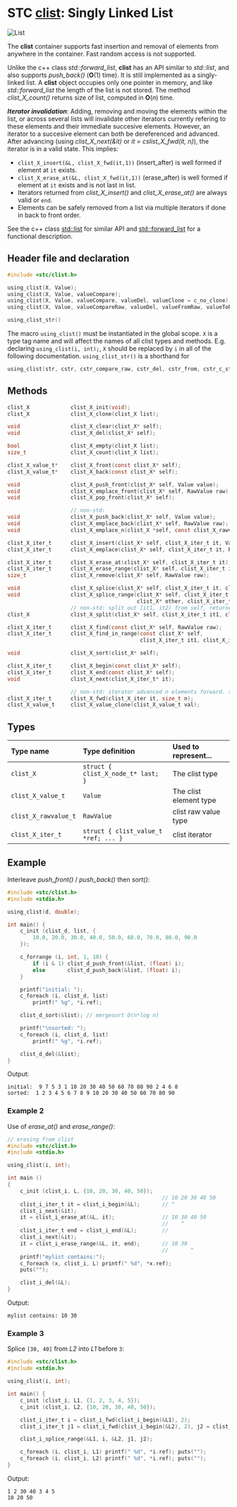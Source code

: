 # STC [clist](../stc/clist.h): Singly Linked List
![List](pics/list.jpg)

The **clist** container supports fast insertion and removal of elements from anywhere in the container.
Fast random access is not supported.

Unlike the c++ class *std::forward_list*, **clist** has an API similar to *std::list*, and also supports
*push_back()* (**O**(1) time). It is still implemented as a singly-linked list. A **clist** object
occupies only one pointer in memory, and like *std::forward_list* the length of the list is not stored.
The method *clist_X_count()* returns size of list, computed in **O**(*n*) time.

***Iterator invalidation***: Adding, removing and moving the elements within the list, or across several lists
will invalidate other iterators currently refering to these elements and their immediate succesive elements.
However, an iterator to a succesive element can both be dereferenced and advanced. After advancing (using 
*clist_X_next(&it)* or *it = cslist_X_fwd(it, n)*), the iterator is in a valid state. This implies:

- `clist_X_insert(&L, clist_X_fwd(it,1))` (insert_after) is well formed if element at `it` exists.
- `clist_X_erase_at(&L, clist_X_fwd(it,1))` (erase_after) is well formed if element at `it` exists and is not last in list.
- Iterators returned from *clist_X_insert()* and *clist_X_erase_at()* are always valid or `end`.
- Elements can be safely removed from a list via multiple iterators if done in back to front order.

See the c++ class [std::list](https://en.cppreference.com/w/cpp/container/list) for similar API and
[std::forward_list](https://en.cppreference.com/w/cpp/container/forward_list) for a functional description.

## Header file and declaration

```c
#include <stc/clist.h>

using_clist(X, Value);
using_clist(X, Value, valueCompare);
using_clist(X, Value, valueCompare, valueDel, valueClone = c_no_clone);
using_clist(X, Value, valueCompareRaw, valueDel, valueFromRaw, valueToRaw, RawValue);

using_clist_str()
```
The macro `using_clist()` must be instantiated in the global scope. `X` is a type tag name and
will affect the names of all clist types and methods. E.g. declaring `using_clist(i, int);`, `X` should
be replaced by `i` in all of the following documentation. `using_clist_str()` is a shorthand for
```c
using_clist(str, cstr, cstr_compare_raw, cstr_del, cstr_from, cstr_c_str, const char*)
```

## Methods

```c
clist_X             clist_X_init(void);
clist_X             clist_X_clone(clist_X list);

void                clist_X_clear(clist_X* self);
void                clist_X_del(clist_X* self);                                     // destructor

bool                clist_X_empty(clist_X list);
size_t              clist_X_count(clist_X list);                                    // size() in O(n)

clist_X_value_t*    clist_X_front(const clist_X* self);
clist_X_value_t*    clist_X_back(const clist_X* self);

void                clist_X_push_front(clist_X* self, Value value);
void                clist_X_emplace_front(clist_X* self, RawValue raw);
void                clist_X_pop_front(clist_X* self);

                    // non-std:
void                clist_X_push_back(clist_X* self, Value value);
void                clist_X_emplace_back(clist_X* self, RawValue raw);
void                clist_X_emplace_n(clist_X *self, const clist_X_rawvalue_t arr[], size_t size);

clist_X_iter_t      clist_X_insert(clist_X* self, clist_X_iter_t it, Value value);  // return iter to new elem; `it` may be end
clist_X_iter_t      clist_X_emplace(clist_X* self, clist_X_iter_t it, RawValue raw);

clist_X_iter_t      clist_X_erase_at(clist_X* self, clist_X_iter_t it);             // return iter before it
clist_X_iter_t      clist_X_erase_range(clist_X* self, clist_X_iter_t it1, clist_X_iter_t it2);
size_t              clist_X_remove(clist_X* self, RawValue raw);                    // removes all elements equal to raw

void                clist_X_splice(clist_X* self, clist_X_iter_t it, clist_X* other);
void                clist_X_splice_range(clist_X* self, clist_X_iter_t it,
                                         clist_X* other, clist_X_iter_t it1, clist_X_iter_t it2);
                    // non-std: split out [it1, it2) from self, returned as a clist
clist_X             clist_X_split(clist_X* self, clist_X_iter_t it1, clist_X_iter_t it2);

clist_X_iter_t      clist_X_find(const clist_X* self, RawValue raw);
clist_X_iter_t      clist_X_find_in_range(const clist_X* self,
                                          clist_X_iter_t it1, clist_X_iter_t it2, RawValue raw);

void                clist_X_sort(clist_X* self);

clist_X_iter_t      clist_X_begin(const clist_X* self);
clist_X_iter_t      clist_X_end(const clist_X* self);
void                clist_X_next(clist_X_iter_t* it);

                    // non-std: iterator advanced n elements forward. returns end if `it` == end.
clist_X_iter_t      clist_X_fwd(clist_X_iter it, size_t n);
clist_X_value_t     clist_X_value_clone(clist_X_value_t val);
```

## Types

| Type name             | Type definition                     | Used to represent...      |
|:----------------------|:------------------------------------|:--------------------------|
| `clist_X`             | `struct { clist_X_node_t* last; }`  | The clist type            |
| `clist_X_value_t`     | `Value`                             | The clist element type    |
| `clist_X_rawvalue_t`  | `RawValue`                          | clist raw value type      |
| `clist_X_iter_t`      | `struct { clist_value_t *ref; ... }`| clist iterator            |

## Example

Interleave *push_front()* / *push_back()* then *sort()*:
```c
#include <stc/clist.h>
#include <stdio.h>

using_clist(d, double);

int main() {
    c_init (clist_d, list, {
        10.0, 20.0, 30.0, 40.0, 50.0, 60.0, 70.0, 80.0, 90.0
    });

    c_forrange (i, int, 1, 10) {
        if (i & 1) clist_d_push_front(&list, (float) i);
        else       clist_d_push_back(&list, (float) i);
    }

    printf("initial: ");
    c_foreach (i, clist_d, list)
        printf(" %g", *i.ref);

    clist_d_sort(&list); // mergesort O(n*log n)

    printf("\nsorted: ");
    c_foreach (i, clist_d, list)
        printf(" %g", *i.ref);

    clist_d_del(&list);
}
```
Output:
```
initial:  9 7 5 3 1 10 20 30 40 50 60 70 80 90 2 4 6 8
sorted:  1 2 3 4 5 6 7 8 9 10 20 30 40 50 60 70 80 90
```
### Example 2

Use of *erase_at()* and *erase_range()*:
```c
// erasing from clist
#include <stc/clist.h>
#include <stdio.h>

using_clist(i, int);

int main ()
{
    c_init (clist_i, L, {10, 20, 30, 40, 50});
                                                 // 10 20 30 40 50
    clist_i_iter_t it = clist_i_begin(&L);       // ^
    clist_i_next(&it); 
    it = clist_i_erase_at(&L, it);               // 10 30 40 50
                                                 //    ^
    clist_i_iter_t end = clist_i_end(&L);        //
    clist_i_next(&it);
    it = clist_i_erase_range(&L, it, end);       // 10 30
                                                 //       ^
    printf("mylist contains:");
    c_foreach (x, clist_i, L) printf(" %d", *x.ref);
    puts("");

    clist_i_del(&L);
}
```
Output:
```
mylist contains: 10 30
```

### Example 3

Splice `[30, 40]` from *L2* into *L1* before `3`:
```c
#include <stc/clist.h>
#include <stdio.h>

using_clist(i, int);

int main() {
    c_init (clist_i, L1, {1, 2, 3, 4, 5});
    c_init (clist_i, L2, {10, 20, 30, 40, 50});

    clist_i_iter_t i = clist_i_fwd(clist_i_begin(&L1), 2);
    clist_i_iter_t j1 = clist_i_fwd(clist_i_begin(&L2), 2), j2 = clist_i_fwd(j1, 2);

    clist_i_splice_range(&L1, i, &L2, j1, j2);

    c_foreach (i, clist_i, L1) printf(" %d", *i.ref); puts("");
    c_foreach (i, clist_i, L2) printf(" %d", *i.ref); puts("");
}
```
Output:
```
1 2 30 40 3 4 5
10 20 50
```
